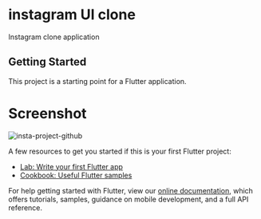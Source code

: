 # instagram UI clone

Instagram clone application

## Getting Started

This project is a starting point for a Flutter application.

# Screenshot

![insta-project-github](https://user-images.githubusercontent.com/55645585/192451254-a1ae9214-def5-479e-aa1a-7a1cb3f6c638.jpeg)

A few resources to get you started if this is your first Flutter project:

- [Lab: Write your first Flutter app](https://flutter.dev/docs/get-started/codelab)
- [Cookbook: Useful Flutter samples](https://flutter.dev/docs/cookbook)

For help getting started with Flutter, view our
[online documentation](https://flutter.dev/docs), which offers tutorials,
samples, guidance on mobile development, and a full API reference.
